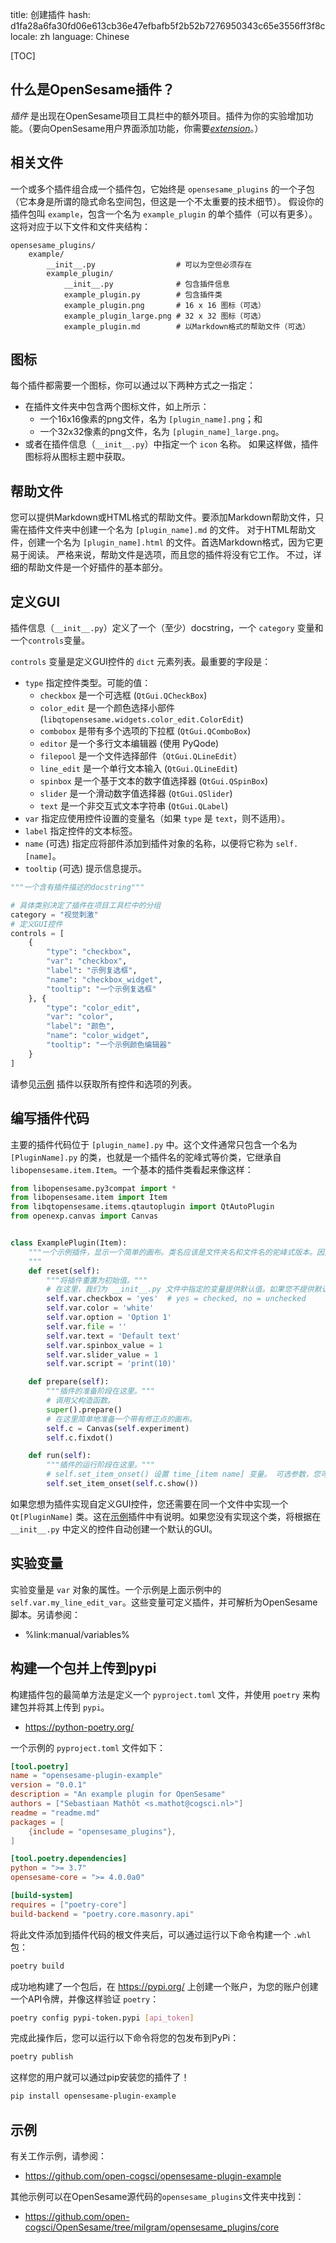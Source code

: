 title: 创建插件
hash: d1fa28a6fa30fd06e613cb36e47efbafb5f2b52b7276950343c65e3556ff3f8c
locale: zh
language: Chinese

[TOC]

## 什么是OpenSesame插件？

*插件* 是出现在OpenSesame项目工具栏中的额外项目。插件为你的实验增加功能。（要向OpenSesame用户界面添加功能，你需要[*extension*](%url:extension%)。）

## 相关文件

一个或多个插件组合成一个插件包，它始终是 `opensesame_plugins` 的一个子包（它本身是所谓的隐式命名空间包，但这是一个不太重要的技术细节）。 假设你的插件包叫 `example`，包含一个名为 `example_plugin` 的单个插件（可以有更多）。这将对应于以下文件和文件夹结构：

```
opensesame_plugins/
    example/
        __init__.py                  # 可以为空但必须存在
        example_plugin/
            __init__.py              # 包含插件信息
            example_plugin.py        # 包含插件类
            example_plugin.png       # 16 x 16 图标（可选）
            example_plugin_large.png # 32 x 32 图标（可选）
            example_plugin.md        # 以Markdown格式的帮助文件（可选）
```

## 图标

每个插件都需要一个图标，你可以通过以下两种方式之一指定：

- 在插件文件夹中包含两个图标文件，如上所示：
    - 一个16x16像素的png文件，名为 `[plugin_name].png`；和
    - 一个32x32像素的png文件，名为 `[plugin_name]_large.png`。
- 或者在插件信息（`__init__.py`）中指定一个 `icon` 名称。 如果这样做，插件图标将从图标主题中获取。


## 帮助文件

您可以提供Markdown或HTML格式的帮助文件。要添加Markdown帮助文件，只需在插件文件夹中创建一个名为 `[plugin_name].md` 的文件。 对于HTML帮助文件，创建一个名为 `[plugin_name].html` 的文件。首选Markdown格式，因为它更易于阅读。 严格来说，帮助文件是选项，而且您的插件将没有它工作。 不过，详细的帮助文件是一个好插件的基本部分。


## 定义GUI

插件信息（`__init__.py`）定义了一个（至少）docstring，一个 `category` 变量和一个`controls`变量。

`controls` 变量是定义GUI控件的 `dict` 元素列表。最重要的字段是：

- `type` 指定控件类型。可能的值：
	- `checkbox` 是一个可选框 (`QtGui.QCheckBox`)
	- `color_edit` 是一个颜色选择小部件 (`libqtopensesame.widgets.color_edit.ColorEdit`)
	- `combobox` 是带有多个选项的下拉框 (`QtGui.QComboBox`)
	- `editor` 是一个多行文本编辑器 (使用 PyQode)
	- `filepool` 是一个文件选择部件（`QtGui.QLineEdit`）
	- `line_edit` 是一个单行文本输入 (`QtGui.QLineEdit`)
	- `spinbox` 是一个基于文本的数字值选择器 (`QtGui.QSpinBox`)
	- `slider` 是一个滑动数字值选择器 (`QtGui.QSlider`)
	- `text` 是一个非交互式文本字符串 (`QtGui.QLabel`)
- `var` 指定应使用控件设置的变量名（如果 `type` 是 `text`，则不适用）。
- `label` 指定控件的文本标签。
- `name` (可选) 指定应将部件添加到插件对象的名称，以便将它称为 `self.[name]`。
- `tooltip` (可选) 提示信息提示。

```python
"""一个含有插件描述的docstring"""

# 具体类别决定了插件在项目工具栏中的分组
category = "视觉刺激"
# 定义GUI控件
controls = [
    {
        "type": "checkbox",
        "var": "checkbox",
        "label": "示例复选框",
        "name": "checkbox_widget",
        "tooltip": "一个示例复选框"
    }, {
        "type": "color_edit",
        "var": "color",
        "label": "颜色",
        "name": "color_widget",
        "tooltip": "一个示例颜色编辑器"
    }
]
```

请参见[示例](#examples) 插件以获取所有控件和选项的列表。

## 编写插件代码

主要的插件代码位于 `[plugin_name].py` 中。这个文件通常只包含一个名为 `[PluginName].py` 的类，也就是一个插件名的驼峰式等价类，它继承自 `libopensesame.item.Item`。一个基本的插件类看起来像这样：


```python
from libopensesame.py3compat import *
from libopensesame.item import Item
from libqtopensesame.items.qtautoplugin import QtAutoPlugin
from openexp.canvas import Canvas


class ExamplePlugin(Item):
    """一个示例插件，显示一个简单的画布。类名应该是文件夹名和文件名的驼峰式版本。因此，在这种情况下，插件文件夹（它是一个Python包）和.py文件（它是一个Python模块）都称为example_plugin，而类名为ExamplePlugin。
    """
    def reset(self):
        """将插件重置为初始值。"""
        # 在这里，我们为 __init__.py 文件中指定的变量提供默认值。如果您不提供默认值，插件将工作，但当它们没有在GUI中明确设置时，变量将是未定义的。
        self.var.checkbox = 'yes'  # yes = checked, no = unchecked
        self.var.color = 'white'
        self.var.option = 'Option 1'
        self.var.file = ''
        self.var.text = 'Default text'
        self.var.spinbox_value = 1
        self.var.slider_value = 1
        self.var.script = 'print(10)'

    def prepare(self):
        """插件的准备阶段在这里。"""
        # 调用父构造函数。
        super().prepare()
        # 在这里简单地准备一个带有修正点的画布。
        self.c = Canvas(self.experiment)
        self.c.fixdot()

    def run(self):
        """插件的运行阶段在这里。"""
        # self.set_item_onset() 设置 time_[item name] 变量。 可选参数，您可以传递一个时间戳，例如通过canvas.show()返回的值。
        self.set_item_onset(self.c.show())
```


如果您想为插件实现自定义GUI控件，您还需要在同一个文件中实现一个 `Qt[PluginName]` 类。这在[示例](#examples)插件中有说明。如果您没有实现这个类，将根据在 `__init__.py` 中定义的控件自动创建一个默认的GUI。


## 实验变量

实验变量是 `var` 对象的属性。一个示例是上面示例中的 `self.var.my_line_edit_var`。这些变量可定义插件，并可解析为OpenSesame脚本。另请参阅：

- %link:manual/variables%


## 构建一个包并上传到pypi

构建插件包的最简单方法是定义一个 `pyproject.toml` 文件，并使用 `poetry` 来构建包并将其上传到 `pypi`。

- <https://python-poetry.org/>

一个示例的 `pyproject.toml` 文件如下：

```toml
[tool.poetry]
name = "opensesame-plugin-example"
version = "0.0.1"
description = "An example plugin for OpenSesame"
authors = ["Sebastiaan Mathôt <s.mathot@cogsci.nl>"]
readme = "readme.md"
packages = [
    {include = "opensesame_plugins"},
]

[tool.poetry.dependencies]
python = ">= 3.7"
opensesame-core = ">= 4.0.0a0"

[build-system]
requires = ["poetry-core"]
build-backend = "poetry.core.masonry.api"
```

将此文件添加到插件代码的根文件夹后，可以通过运行以下命令构建一个 `.whl` 包：

```bash
poetry build
```

成功地构建了一个包后，在 <https://pypi.org/> 上创建一个账户，为您的账户创建一个API令牌，并像这样验证 `poetry`：

```bash
poetry config pypi-token.pypi [api_token]
```

完成此操作后，您可以运行以下命令将您的包发布到PyPi：

```bash
poetry publish
```


这样您的用户就可以通过pip安装您的插件了！

```bash
pip install opensesame-plugin-example
```


## 示例

有关工作示例，请参阅：

- <https://github.com/open-cogsci/opensesame-plugin-example>

其他示例可以在OpenSesame源代码的`opensesame_plugins`文件夹中找到：

- <https://github.com/open-cogsci/OpenSesame/tree/milgram/opensesame_plugins/core>